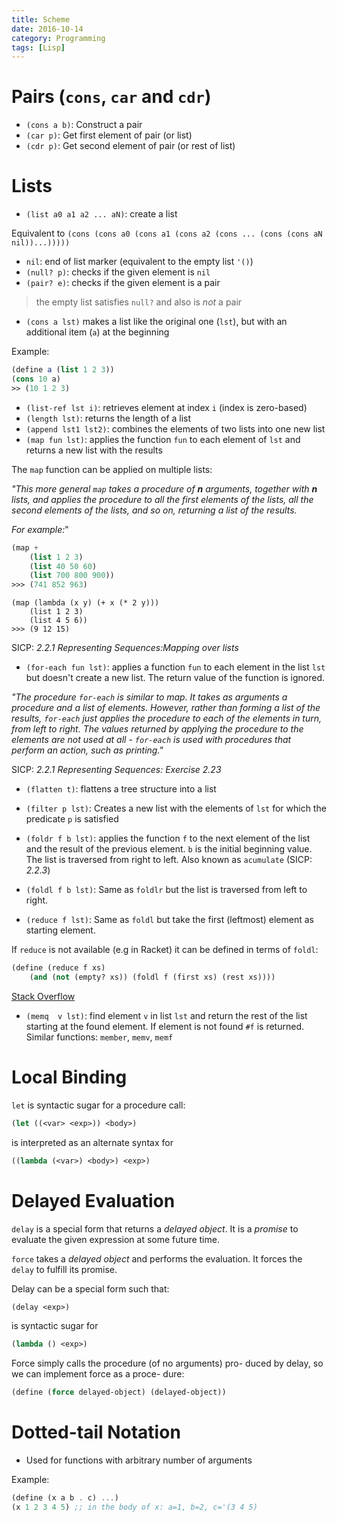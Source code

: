 ```yaml
---
title: Scheme
date: 2016-10-14
category: Programming
tags: [Lisp]
---
```


# Pairs (`cons`, `car` and `cdr`)

- `(cons a b)`: Construct a pair
- `(car p)`: Get first element of pair (or list)
- `(cdr p)`: Get second element of pair (or rest of list)

# Lists

- `(list a0 a1 a2 ... aN)`: create a list

Equivalent to `(cons (cons a0 (cons a1 (cons a2 (cons ... (cons (cons aN nil))...)))))`

- `nil`: end of list marker (equivalent to the empty list `'()`)
- `(null? p)`: checks if the given element is `nil`
- `(pair? e)`: checks if the given element is a pair

> the empty list satisfies `null?` and also is *not* a pair

- `(cons a lst)` makes a list like the original one (`lst`), but with an additional item (`a`) at the beginning

Example:

```scheme
(define a (list 1 2 3))
(cons 10 a)
>> (10 1 2 3)
```

- `(list-ref lst i)`: retrieves element at index `i` (index is zero-based)
- `(length lst)`: returns the length of a list
- `(append lst1 lst2)`: combines the elements of two lists into one new list
- `(map fun lst)`: applies the function `fun` to each element of `lst` and returns a new list with the results

The `map` function can be applied on multiple lists:

*"This more general `map` takes a procedure of **n** arguments, together with **n** lists, and applies the procedure to all the first elements of the lists, all the second elements of the lists, and so on, returning a list of the results.*

*For example:*"

```scheme
(map +
    (list 1 2 3)
    (list 40 50 60)
    (list 700 800 900))
>>> (741 852 963)
```

    (map (lambda (x y) (+ x (* 2 y)))
        (list 1 2 3)
        (list 4 5 6))
    >>> (9 12 15)

SICP: *2.2.1  Representing Sequences:Mapping over lists*

- `(for-each fun lst)`: applies a function `fun` to each element in the list `lst` but doesn't create a new list. The return value of the function is ignored.


*"The procedure `for-each` is similar to map. It takes as arguments a procedure and a list of elements. However, rather than forming a list of the results, `for-each` just applies the procedure to each of the elements in turn, from left to right. The values returned by applying the procedure to the elements are not used at all - `for-each` is used with procedures that perform an action, such as printing."*

SICP: *2.2.1  Representing Sequences: Exercise 2.23*


- `(flatten t)`: flattens a tree structure into a list

- `(filter p lst)`: Creates a new list with the elements of `lst` for which the predicate `p` is satisfied

- `(foldr f b lst)`: applies the function `f` to the next element of the list and the result of the previous element. `b` is the initial beginning value. The list is traversed from right to left. Also known as `acumulate` (SICP: *2.2.3*)

- `(foldl f b lst)`: Same as `foldlr` but the list is traversed from left to right.

- `(reduce f lst)`: Same as `foldl` but take the first (leftmost) element as starting element.

If `reduce` is not available (e.g in Racket) it can be defined in terms of `foldl`:

```scheme
(define (reduce f xs)
    (and (not (empty? xs)) (foldl f (first xs) (rest xs))))
```

[Stack Overflow](http://stackoverflow.com/a/25211454/1272072)

- `(memq  v lst)`: find element `v` in list `lst` and return the rest of the list starting at the found element. If element is not found `#f` is returned. Similar functions: `member`, `memv`, `memf`


# Local Binding

`let` is syntactic sugar for a procedure call:

```scheme
(let ((<var> <exp>)) <body>)
```


is interpreted as an alternate syntax for

```scheme
((lambda (<var>) <body>) <exp>)
```


# Delayed Evaluation

`delay` is a special form that returns a *delayed object*. It is a 
*promise* to evaluate the given expression at some future time.

`force` takes a *delayed object* and performs the evaluation. It forces
the `delay` to fulfill its promise.


Delay can be a special form such that:

```scheme
(delay <exp>)
```

is syntactic sugar for

```scheme
(lambda () <exp>)
```

Force simply calls the procedure (of no arguments) pro-
duced by delay, so we can implement force as a proce-
dure:

```scheme
(define (force delayed-object) (delayed-object))
```

# Dotted-tail Notation

- Used for functions with arbitrary number of arguments

Example:

```scheme
(define (x a b . c) ...)
(x 1 2 3 4 5) ;; in the body of x: a=1, b=2, c='(3 4 5)
